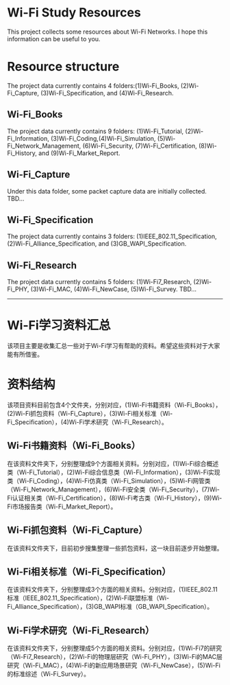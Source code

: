 # Wi-Fi Study Resources
This project collects some resources about Wi-Fi Networks. I hope this information can be useful to you.

# Resource structure
The project data currently contains 4 folders:(1)Wi-Fi_Books, (2)Wi-Fi_Capture, (3)Wi-Fi_Specification, and (4)Wi-Fi_Research.

## Wi-Fi_Books
The project data currently contains 9 folders: (1)Wi-Fi_Tutorial, (2)Wi-Fi_Information, (3)Wi-Fi_Coding,(4)Wi-Fi_Simulation, (5)Wi-Fi_Network_Management, (6)Wi-Fi_Security, (7)Wi-Fi_Certification, (8)Wi-Fi_History, and (9)Wi-Fi_Market_Report.

## Wi-Fi_Capture
Under this data folder, some packet capture data are initially collected. TBD...

## Wi-Fi_Specification
The project data currently contains 3 folders: (1)IEEE_802.11_Specification, (2)Wi-Fi_Alliance_Specification, and (3)GB_WAPI_Specification.

## Wi-Fi_Research
The project data currently contains 5 folders: (1)Wi-Fi7_Research, (2)Wi-Fi_PHY, (3)Wi-Fi_MAC, (4)Wi-Fi_NewCase, (5)Wi-Fi_Survey. TBD...

****

# Wi-Fi学习资料汇总
该项目主要是收集汇总一些对于Wi-Fi学习有帮助的资料。希望这些资料对于大家能有所借鉴。

# 资料结构
该项目资料目前包含4个文件夹，分别对应，(1)Wi-Fi书籍资料（Wi-Fi_Books），(2)Wi-Fi抓包资料（Wi-Fi_Capture），(3)Wi-Fi相关标准（Wi-Fi_Specification），(4)Wi-Fi学术研究（Wi-Fi_Research）。

## Wi-Fi书籍资料（Wi-Fi_Books）
在该资料文件夹下，分别整理成9个方面相关资料。分别对应，(1)Wi-Fi综合概述类（Wi-Fi_Tutorial），(2)Wi-Fi综合信息类（Wi-Fi_Information），(3)Wi-Fi实现类（Wi-Fi_Coding），(4)Wi-Fi仿真类（Wi-Fi_Simulation），(5)Wi-Fi网管类（Wi-Fi_Network_Management），(6)Wi-Fi安全类（Wi-Fi_Security），(7)Wi-Fi认证相关类（Wi-Fi_Certification），(8)Wi-Fi考古类（Wi-Fi_History），(9)Wi-Fi市场报告类（Wi-Fi_Market_Report）。

## Wi-Fi抓包资料（Wi-Fi_Capture）
在该资料文件夹下，目前初步搜集整理一些抓包资料，这一块目前逐步开始整理。

## Wi-Fi相关标准（Wi-Fi_Specification）
在该资料文件夹下，分别整理成3个方面的相关资料。分别对应，(1)IEEE_802.11标准（IEEE_802.11_Specification），(2)Wi-Fi联盟标准（Wi-Fi_Alliance_Specification），(3)GB_WAPI标准（GB_WAPI_Specification）。

## Wi-Fi学术研究（Wi-Fi_Research）
在该资料文件夹下，分别整理成5个方面的相关资料。分别对应，(1)Wi-Fi7的研究（Wi-Fi7_Research），(2)Wi-Fi的物理层研究（Wi-Fi_PHY），(3)Wi-Fi的MAC层研究（Wi-Fi_MAC），(4)Wi-Fi的新应用场景研究（Wi-Fi_NewCase），(5)Wi-Fi的标准综述（Wi-Fi_Survey）。